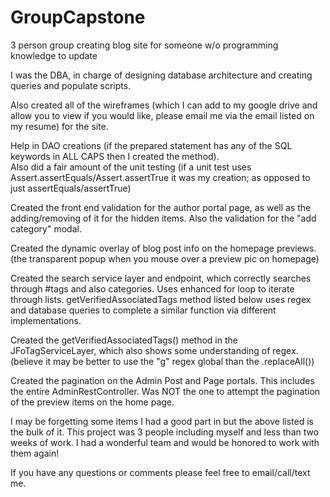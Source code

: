 # GroupCapstone
3 person group creating blog site for someone w/o programming knowledge to update


I was the DBA, in charge of designing database architecture and creating queries and populate scripts.

Also created all of the wireframes (which I can add to my google drive and allow you to view if you would like, please email me via the email listed on my resume) for the site.

Help in DAO creations (if the prepared statement has any of the SQL keywords in ALL CAPS then I created the method).  
Also did a fair amount of the unit testing (if a unit test uses Assert.assertEquals/Assert.assertTrue it was my creation; as opposed to just assertEquals/assertTrue)

Created the front end validation for the author portal page, as well as the adding/removing of it for the hidden items.  Also the validation for the "add category" modal.

Created the dynamic overlay of blog post info on the homepage previews. (the transparent popup when you mouse over a preview pic on homepage)

Created the search service layer and endpoint, which correctly searches through #tags and also categories.  Uses enhanced for loop to iterate through lists.  getVerifiedAssociatedTags method listed below uses regex and database queries to complete a similar function via different implementations.

Created the getVerifiedAssociatedTags() method in the JFoTagServiceLayer, which also shows some understanding of regex.  (believe it may be better to use the "g" regex global than the .replaceAll())

Created the pagination on the Admin Post and Page portals.  This includes the entire AdminRestController.  Was NOT the one to attempt the pagination of the preview items on the home page.

I may be forgetting some items I had a good part in but the above listed is the bulk of it.  This project was 3 people including myself and less than two weeks of work.  I had a wonderful team and would be honored to work with them again!

If you have any questions or comments please feel free to email/call/text me.

